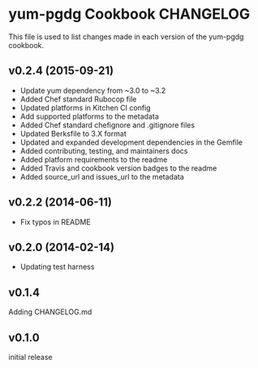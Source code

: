 yum-pgdg Cookbook CHANGELOG
======================
This file is used to list changes made in each version of the yum-pgdg cookbook.

v0.2.4 (2015-09-21)
-------------------
- Update yum dependency from ~3.0 to ~3.2
- Added Chef standard Rubocop file
- Updated platforms in Kitchen CI config
- Add supported platforms to the metadata
- Added Chef standard chefignore and .gitignore files
- Updated Berksfile to 3.X format
- Updated and expanded development dependencies in the Gemfile
- Added contributing, testing, and maintainers docs
- Added platform requirements to the readme
- Added Travis and cookbook version badges to the readme
- Added source_url and issues_url to the metadata

v0.2.2 (2014-06-11)
-------------------
- Fix typos in README


v0.2.0 (2014-02-14)
-------------------
- Updating test harness

v0.1.4
------
Adding CHANGELOG.md

v0.1.0
------
initial release
